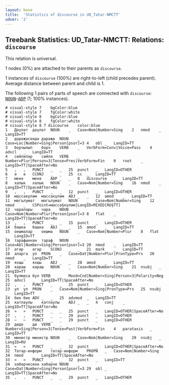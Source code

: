 ```yaml
---
layout: base
title:  'Statistics of discourse in UD_Tatar-NMCTT'
udver: '2'
---
```


## Treebank Statistics: UD_Tatar-NMCTT: Relations: `discourse`

This relation is universal.

1 nodes (0%) are attached to their parents as `discourse`.

1 instances of `discourse` (100%) are right-to-left (child precedes parent).
Average distance between parent and child is 1.

The following 1 pairs of parts of speech are connected with `discourse`: <tt><a href="tt_nmctt-pos-NOUN.html">NOUN</a></tt>-<tt><a href="tt_nmctt-pos-ADP.html">ADP</a></tt> (1; 100% instances).


~~~ conllu
# visual-style 7	bgColor:blue
# visual-style 7	fgColor:white
# visual-style 8	bgColor:blue
# visual-style 8	fgColor:white
# visual-style 8 7 discourse	color:blue
1	Дәүләт	дәүләт	NOUN	_	Case=Nom|Number=Sing	2	nmod	_	LangID=TT
2	дәрәҗәсендә	дәрәҗә	NOUN	_	Case=Loc|Number=Sing|Person[psor]=3	4	obl	_	LangID=TT
3	борчылып	борч	VERB	_	VerbForm=Conv|Voice=Pass	4	advcl	_	LangID=TT
4	сөйлиләр	сөйлә	VERB	_	Number=Plur|Person=3|Tense=Pres|VerbForm=Fin	0	root	_	LangID=TT|SpaceAfter=No
5	,	,	PUNCT	_	_	25	punct	_	LangID=OTHER
6	ә	ә	CCONJ	_	_	25	cc	_	LangID=TT
7	менә	менә	ADP	_	_	8	discourse	_	LangID=TT
8	халык	халык	NOUN	_	Case=Nom|Number=Sing	16	nmod	_	LangID=TT|SpaceAfter=No
9	,	,	PUNCT	_	_	12	punct	_	LangID=OTHER
10	массакүләм	массакүләм	ADJ	_	_	12	amod	_	LangID=TT
11	мәгълүмат	мәгълүмат	NOUN	_	Case=Nom|Number=Sing	12	nmod	_	CSPoint=масса§күләм|LangID=MIXED[RU§TT]
12	чаралары	чара	NOUN	_	Case=Nom|Number=Plur|Person[psor]=3	8	flat	_	LangID=TT|SpaceAfter=No
13	,	,	PUNCT	_	_	15	punct	_	LangID=OTHER
14	башка	башка	ADJ	_	_	15	amod	_	LangID=TT
15	оешмалар	оешма	NOUN	_	Case=Nom|Number=Plur	8	flat	_	LangID=TT
16	тарафыннан	тараф	NOUN	_	Case=Abl|Number=Sing|Person[psor]=3	20	nmod	_	LangID=TT
17	әгәр	әгәр	SCONJ	_	_	21	mark	_	LangID=TT
18	аларга	ул	PRON	_	Case=Dat|Number=Plur|PronType=Prs	20	nmod	_	LangID=TT
19	яхшы	яхшы	ADJ	_	_	20	amod	_	LangID=TT
20	караш	караш	NOUN	_	Case=Nom|Number=Sing	21	nsubj	_	LangID=TT
21	булмаса	бул	VERB	_	Mood=Cnd|Number=Sing|Person=3|Polarity=Neg	25	advcl	_	LangID=TT|SpaceAfter=No
22	,	,	PUNCT	_	_	25	punct	_	LangID=OTHER
23	ул	ул	PRON	_	Case=Nom|Number=Sing|PronType=Prs	25	nsubj	_	LangID=TT
24	бик	бик	ADV	_	_	25	advmod	_	LangID=TT
25	катлаулы	катлаулы	ADJ	_	_	4	conj	_	LangID=TT|SpaceAfter=No
26	»	»	PUNCT	_	_	25	punct	_	LangID=OTHER|SpaceAfter=No
27	,	,	PUNCT	_	_	29	punct	_	LangID=OTHER
28	—	—	PUNCT	_	_	29	punct	_	LangID=OTHER
29	диде	ди	VERB	_	Number=Sing|Person=3|Tense=Past|VerbForm=Fin	4	parataxis	_	LangID=TT
30	министр	министр	NOUN	_	Case=Nom|Number=Sing	29	nsubj	_	LangID=RU
31	«	«	PUNCT	_	_	32	punct	_	LangID=OTHER|SpaceAfter=No
32	Татар-информ	татар-информ	PROPN	_	Case=Nom|Number=Sing	34	nmod	_	LangID=TT|SpaceAfter=No
33	»	»	PUNCT	_	_	32	punct	_	LangID=TT
34	хәбәрчесенә	хәбәрче	NOUN	_	Case=Dat|Number=Sing|Person[psor]=3	29	obl	_	LangID=TT|SpaceAfter=No
35	.	.	PUNCT	_	_	29	punct	_	LangID=OTHER

~~~


